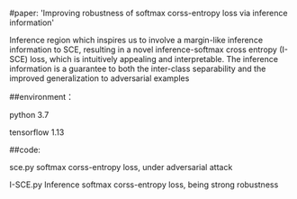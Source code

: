 #paper: 'Improving robustness of softmax corss-entropy loss via inference information'


Inference region which inspires us to involve a margin-like inference information to SCE, resulting in a novel inference-softmax cross entropy (I-SCE) loss, which is intuitively appealing and interpretable. The inference information is a guarantee to both the inter-class separability and the improved generalization to adversarial examples


##environment：

python 3.7

tensorflow 1.13


##code:

sce.py  softmax corss-entropy loss, under adversarial attack

I-SCE.py  Inference softmax corss-entropy loss,  being strong robustness
